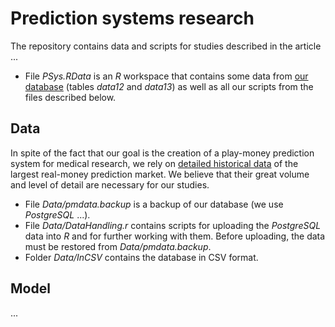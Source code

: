 # Prediction systems research
The repository contains data and scripts for studies described in the article ...
* File _PSys.RData_ is an _R_ workspace that contains some data from [our database](https://github.com/nicknick85/Prediction-Systems-Research/blob/master/Data/README.md) (tables _data12_ and _data13_) as well as all our scripts from the files described below.
## Data
In spite of the fact that our goal is the creation of a play-money prediction system for medical research, we rely on [detailed historical data](https://github.com/nicknick85/Prediction-Systems-Research/tree/master/Data) of the largest real-money prediction market. We believe that their great volume and level of detail are necessary for our studies.
* File _Data/pmdata.backup_ is a backup of our database (we use _PostgreSQL_ ...).
* File _Data/DataHandling.r_ contains scripts for uploading the _PostgreSQL_ data into _R_ and for further working with them. Before uploading, the data must be restored from _Data/pmdata.backup_.
* Folder _Data/InCSV_ contains the database in CSV format.
## Model
...
